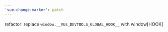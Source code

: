```yaml
---
'vue-change-marker': patch
---
```


refactor: replace `window.__VUE_DEVTOOLS_GLOBAL_HOOK__` with window[HOOK]

